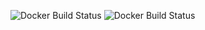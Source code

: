 ![Docker Build Status](https://img.shields.io/docker/build/jimmyadaro/gitlab-ci-cd.svg) ![Docker Build Status](https://img.shields.io/docker/automated/jimmyadaro/gitlab-ci-cd.svg)
